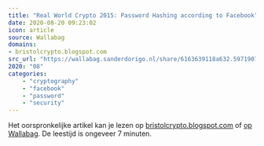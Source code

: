 ```yaml
---
title: "Real World Crypto 2015: Password Hashing according to Facebook"
date: 2020-08-20 09:23:02
icon: article
source: Wallabag
domains:
- bristolcrypto.blogspot.com
src_url: "https://wallabag.sanderdorigo.nl/share/6163639118a632.59719073"
2020: "08"
categories:
    - "cryptography"
    - "facebook"
    - "password"
    - "security"
---
```

Het oorspronkelijke artikel kan je lezen op [bristolcrypto.blogspot.com](http://bristolcrypto.blogspot.com/2015/01/password-hashing-according-to-facebook.html) of [op Wallabag](https://wallabag.sanderdorigo.nl/share/6163639118a632.59719073). De leestijd is ongeveer 7 minuten.